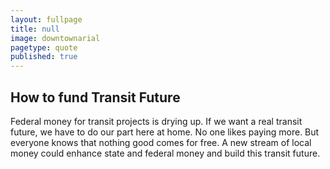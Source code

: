 ```yaml
---
layout: fullpage
title: null
image: downtownarial
pagetype: quote
published: true
---
```


<div class="scrollout"></div>

## How to fund Transit Future

Federal money for transit projects is drying up. If we want a real transit future, we have to do our part here at home. No one likes paying more. But everyone knows that nothing good comes for free. A new stream of local money could enhance state and federal money and build this transit future.
